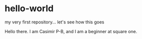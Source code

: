 # hello-world
my very first repository... let's see how this goes

Hello there. I am Casimir P-B, and I am a beginner at square one.
